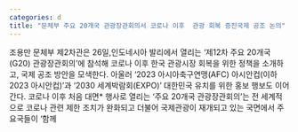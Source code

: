 ```yaml
---
categories: d
title: "문체부 주요 20개국 관광장관회의서 코로나 이후  관광 회복 증진국제 공조 논의"
---
```

조용만 문체부 제2차관은 26일,인도네시아 발리에서 열리는 ‘제12차 주요 20개국(G20) 관광장관회의’에 참석해 코로나 이후 한국 관광시장 회복을 위한 정책을 소개하고, 국제 공조 방안을 모색한다. 아울러 ‘2023 아시아축구연맹(AFC) 아시안컵(이하 2023 아시안컵)’과 ‘2030 세계박람회(EXPO)’ 대한민국 유치를 위한 홍보 행보도 이어간다. 코로나 이후 처음 대면* 행사로 열리는 ‘주요 20개국 관광장관회의’는 전 세계적으로 코로나 관련 제한 조치가 완화되고 더불어 국제관광이 재개되고 있는 국면에서 주요국들이 ‘함께